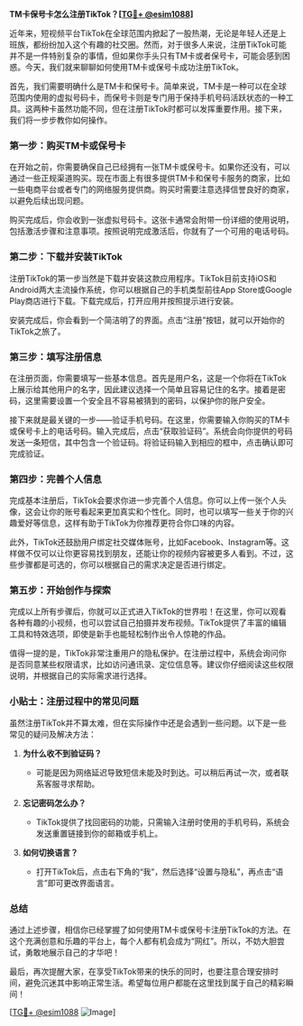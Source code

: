 **TM卡保号卡怎么注册TikTok？[[TG💪+ @esim1088](https://t.me/s/esim1088)]**

近年来，短视频平台TikTok在全球范围内掀起了一股热潮，无论是年轻人还是上班族，都纷纷加入这个有趣的社交圈。然而，对于很多人来说，注册TikTok可能并不是一件特别复杂的事情，但如果你手头只有TM卡或者保号卡，可能会感到困惑。今天，我们就来聊聊如何使用TM卡或保号卡成功注册TikTok。

首先，我们需要明确什么是TM卡和保号卡。简单来说，TM卡是一种可以在全球范围内使用的虚拟号码卡，而保号卡则是专门用于保持手机号码活跃状态的一种工具。这两种卡虽然功能不同，但在注册TikTok时都可以发挥重要作用。接下来，我们将一步步教你如何操作。

### **第一步：购买TM卡或保号卡**

在开始之前，你需要确保自己已经拥有一张TM卡或保号卡。如果你还没有，可以通过一些正规渠道购买。现在市面上有很多提供TM卡和保号卡服务的商家，比如一些电商平台或者专门的网络服务提供商。购买时需要注意选择信誉良好的商家，以避免后续出现问题。

购买完成后，你会收到一张虚拟号码卡。这张卡通常会附带一份详细的使用说明，包括激活步骤和注意事项。按照说明完成激活后，你就有了一个可用的电话号码。

### **第二步：下载并安装TikTok**

注册TikTok的第一步当然是下载并安装这款应用程序。TikTok目前支持iOS和Android两大主流操作系统，你可以根据自己的手机类型前往App Store或Google Play商店进行下载。下载完成后，打开应用并按照提示进行安装。

安装完成后，你会看到一个简洁明了的界面。点击“注册”按钮，就可以开始你的TikTok之旅了。

### **第三步：填写注册信息**

在注册页面，你需要填写一些基本信息。首先是用户名，这是一个你将在TikTok上展示给其他用户的名字，因此建议选择一个简单且容易记住的名字。接着是密码，这里需要设置一个安全且不容易被猜到的密码，以保护你的账户安全。

接下来就是最关键的一步——验证手机号码。在这里，你需要输入你购买的TM卡或保号卡上的电话号码。输入完成后，点击“获取验证码”。系统会向你提供的号码发送一条短信，其中包含一个验证码。将验证码输入到相应的框中，点击确认即可完成验证。

### **第四步：完善个人信息**

完成基本注册后，TikTok会要求你进一步完善个人信息。你可以上传一张个人头像，这会让你的账号看起来更加真实和个性化。同时，也可以填写一些关于你的兴趣爱好等信息，这样有助于TikTok为你推荐更符合你口味的内容。

此外，TikTok还鼓励用户绑定社交媒体账号，比如Facebook、Instagram等。这样做不仅可以让你更容易找到朋友，还能让你的视频内容被更多人看到。不过，这些步骤都是可选的，你可以根据自己的需求决定是否进行绑定。

### **第五步：开始创作与探索**

完成以上所有步骤后，你就可以正式进入TikTok的世界啦！在这里，你可以观看各种有趣的小视频，也可以尝试自己拍摄并发布视频。TikTok提供了丰富的编辑工具和特效选项，即使是新手也能轻松制作出令人惊艳的作品。

值得一提的是，TikTok非常注重用户的隐私保护。在注册过程中，系统会询问你是否同意某些权限请求，比如访问通讯录、定位信息等。建议你仔细阅读这些权限说明，并根据自己的实际需求进行选择。

### **小贴士：注册过程中的常见问题**

虽然注册TikTok并不算太难，但在实际操作中还是会遇到一些问题。以下是一些常见的疑问及解决方法：

1. **为什么收不到验证码？**
   - 可能是因为网络延迟导致短信未能及时到达。可以稍后再试一次，或者联系客服寻求帮助。
   
2. **忘记密码怎么办？**
   - TikTok提供了找回密码的功能，只需输入注册时使用的手机号码，系统会发送重置链接到你的邮箱或手机上。

3. **如何切换语言？**
   - 打开TikTok后，点击右下角的“我”，然后选择“设置与隐私”，再点击“语言”即可更改界面语言。

### **总结**

通过上述步骤，相信你已经掌握了如何使用TM卡或保号卡注册TikTok的方法。在这个充满创意和乐趣的平台上，每个人都有机会成为“网红”。所以，不妨大胆尝试，勇敢地展示自己的才华吧！

最后，再次提醒大家，在享受TikTok带来的快乐的同时，也要注意合理安排时间，避免沉迷其中影响正常生活。希望每位用户都能在这里找到属于自己的精彩瞬间！

[[TG💪+ @esim1088](https://t.me/s/esim1088) ![Image](https://i.postimg.cc/4NQfJmqS/Snipaste-2025-05-13-00-14-12.png)]
